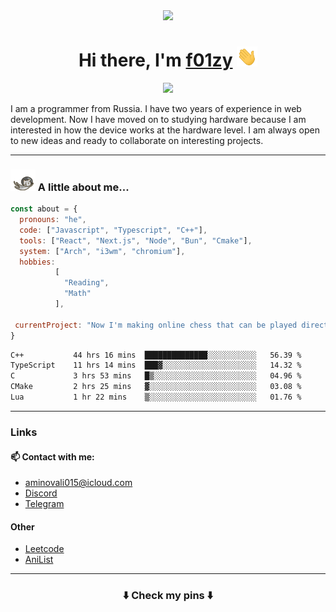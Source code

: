 <div align="center">
  <img src="https://github.com/f01zy.png" width="170px">
  <div>
    <h1>Hi there, I'm <a href="https://f01zy.pro/" target="_blank">f01zy</a> 
    <img src="./hi.gif" height="32"/></h1>
  </div>
  <img src="https://readme-typing-svg.herokuapp.com?color=%2336BCF7&lines=Young+programmer+from+Russia">  
</div>

<p>I am a programmer from Russia. I have two years of experience in web development. Now I have moved on to studying hardware because I am interested in how the device works at the hardware level. I am always open to new ideas and ready to collaborate on interesting projects.</p>

---

### <img src="./cat.gif" width="40"> A little about me...

```js
const about = {
  pronouns: "he",
  code: ["Javascript", "Typescript", "C++"],
  tools: ["React", "Next.js", "Node", "Bun", "Cmake"],
  system: ["Arch", "i3wm", "chromium"],
  hobbies:
          [
            "Reading",
            "Math"
          ],

 currentProject: "Now I'm making online chess that can be played directly from the console."
}
```

<!--START_SECTION:waka-->

```txt
C++           44 hrs 16 mins  ██████████████░░░░░░░░░░░   56.39 %
TypeScript    11 hrs 14 mins  ███▓░░░░░░░░░░░░░░░░░░░░░   14.32 %
C             3 hrs 53 mins   █▒░░░░░░░░░░░░░░░░░░░░░░░   04.96 %
CMake         2 hrs 25 mins   ▓░░░░░░░░░░░░░░░░░░░░░░░░   03.08 %
Lua           1 hr 22 mins    ▒░░░░░░░░░░░░░░░░░░░░░░░░   01.76 %
```

<!--END_SECTION:waka-->

<!--
<h4>Leetcode</h4>

![Leetcode](https://leetcard.jacoblin.cool/f01zy?ext=heatmap)
-->

---
### Links
#### 📫 Contact with me:
- aminovali015@icloud.com
- [Discord](https://discordapp.com/users/858285755658666034)
- [Telegram](https://t.me/aminov_ali)

#### Other
- [Leetcode](https://leetcode.com/u/f01zy/)
- [AniList](https://anilist.co/user/f01zy/)
---

<h3 align="center">⬇️ Check my pins ⬇️</h3>
